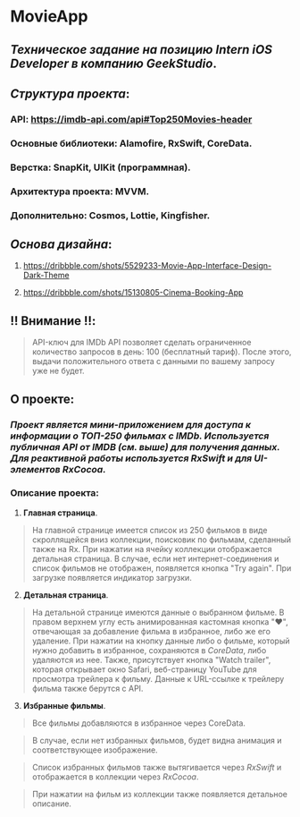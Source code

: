 # **MovieApp**

## _Техническое задание на позицию Intern iOS Developer в компанию GeekStudio_.

## *Структура проекта*: 

### **API**: https://imdb-api.com/api#Top250Movies-header

### **Основные библиотеки**: Alamofire, RxSwift, CoreData.

### **Верстка**: SnapKit, UIKit (программная).

### **Архитектура проекта**: MVVM.

### **Дополнительно**: Cosmos, Lottie, Kingfisher.

## *Основа дизайна*: 
1. https://dribbble.com/shots/5529233-Movie-App-Interface-Design-Dark-Theme

2.  https://dribbble.com/shots/15130805-Cinema-Booking-App

## **‼️ Внимание ‼️**:
> API-ключ для IMDb API позволяет сделать ограниченное количество запросов в день: 100 (бесплатный тариф). После этого, выдачи положительного ответа с данными по вашему запросу уже не будет. 

## О проекте: 

### *Проект является мини-приложением для доступа к информации о ТОП-250 фильмах с IMDb. Используется публичная API от IMDB (см. выше) для получения данных. Для реактивной работы используется **RxSwift** и для UI-элементов RxCocoa.*  

### Описание проекта: 
1. **Главная страница**. 
> На главной странице имеется список из 250 фильмов в виде скроллящейся вниз коллекции, поисковик по фильмам, сделанный также на Rx. При нажатии на ячейку коллекции отображается детальная страница. 
> В случае, если нет интернет-соединения и список фильмов не отображен, появляется кнопка "Try again". 
> При загрузке появляется индикатор загрузки.

2. **Детальная страница**. 
> На детальной странице имеются данные о выбранном фильме. 
> В правом верхнем углу есть анимированная кастомная кнопка "❤️", отвечающая за добавление фильма в избранное, либо же его удаление. При нажатии на кнопку данные либо о фильме, который нужно добавить в избранное, сохраняются в _CoreData_, либо удаляются из нее. 
> Также, присутствует кнопка "Watch trailer", которая открывает окно Safari, веб-страницу YouTube для просмотра трейлера к фильму. Данные к URL-ссылке к трейлеру фильма также берутся с API.

3. **Избранные фильмы**.
> Все фильмы добавляются в избранное через CoreData. 

> В случае, если нет избранных фильмов, будет видна анимация и соответствующее изображение. 

> Список избранных фильмов также вытягивается через _RxSwift_ и отображается в коллекции через _RxCocoa_.

> При нажатии на фильм из коллекции также появляется детальное описание. 

 
